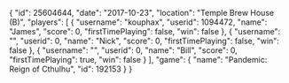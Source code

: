 {
  "id": 25604644,
  "date": "2017-10-23",
  "location": "Temple Brew House (B)",
  "players": [
    {
      "username": "kouphax",
      "userid": 1094472,
      "name": "James",
      "score": 0,
      "firstTimePlaying": false,
      "win": false
    },
    {
      "username": "",
      "userid": 0,
      "name": "Nick",
      "score": 0,
      "firstTimePlaying": false,
      "win": false
    },
    {
      "username": "",
      "userid": 0,
      "name": "Bill",
      "score": 0,
      "firstTimePlaying": true,
      "win": false
    }
  ],
  "game": {
    "name": "Pandemic: Reign of Cthulhu",
    "id": 192153
  }
}
